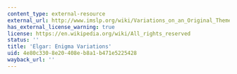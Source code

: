 ```yaml
---
content_type: external-resource
external_url: http://www.imslp.org/wiki/Variations_on_an_Original_Theme_%28%27Enigma%27%29%2C_Op._36_%28Elgar%2C_Edward%29
has_external_license_warning: true
license: https://en.wikipedia.org/wiki/All_rights_reserved
status: ''
title: 'Elgar: Enigma Variations'
uid: 4e80c330-8e20-408e-b8a1-b471e5225428
wayback_url: ''
---
```


